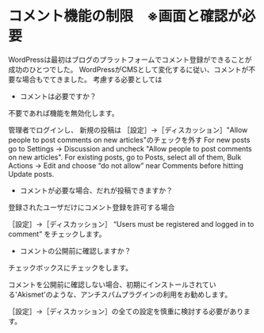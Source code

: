 # コメント機能の制限　※画面と確認が必要

WordPressは最初はブログのプラットフォームでコメント登録ができることが成功のひとつでした。
WordPressがCMSとして変化するに従い、コメントが不要な場合もでてきました。
考慮する必要としては

* コメントは必要ですか？ 

不要であれば機能を無効化します。

管理者でログインし、
新規の投稿は
［設定］→［ディスカッション］"Allow people to post comments on new articles"のチェックを外す
For new posts go to Settings -> Discussion and uncheck "Allow people to post comments on new articles".
For existing posts, 
go to Posts, select all of them, Bulk Actions -> Edit and choose “do not allow” near Comments before hitting Update posts.

* コメントが必要な場合、だれが投稿できますか？

登録されたユーザだけにコメント登録を許可する場合

［設定］→［ディスカッション］ “Users must be registered and logged in to comment” をチェックします。

* コメントの公開前に確認しますか？

チェックボックスにチェックをします。

コメントを公開前に確認しない場合、初期にインストールされている'Akismet'のような、アンチスパムプラグインの利用をお勧めします。

［設定］→［ディスカッション］の全ての設定を慎重に検討する必要があります。

